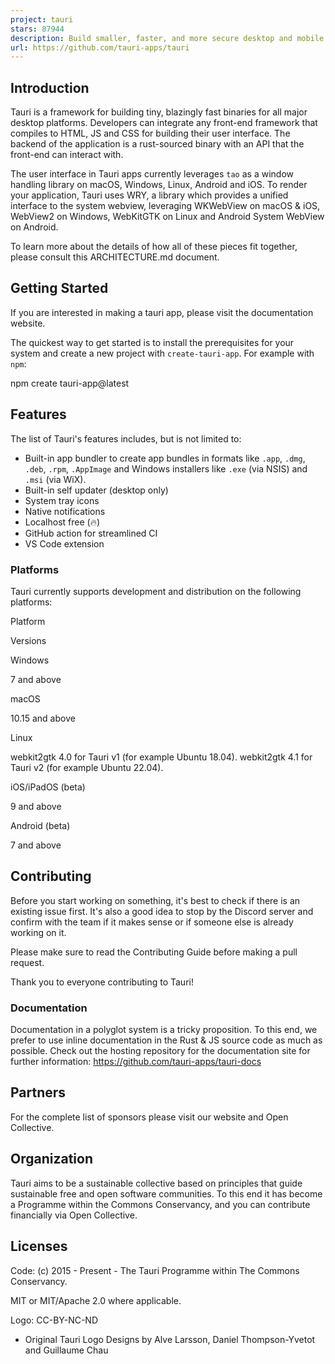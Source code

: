 ```yaml
---
project: tauri
stars: 87944
description: Build smaller, faster, and more secure desktop and mobile applications with a web frontend.
url: https://github.com/tauri-apps/tauri
---
```


Introduction
------------

Tauri is a framework for building tiny, blazingly fast binaries for all major desktop platforms. Developers can integrate any front-end framework that compiles to HTML, JS and CSS for building their user interface. The backend of the application is a rust-sourced binary with an API that the front-end can interact with.

The user interface in Tauri apps currently leverages `tao` as a window handling library on macOS, Windows, Linux, Android and iOS. To render your application, Tauri uses WRY, a library which provides a unified interface to the system webview, leveraging WKWebView on macOS & iOS, WebView2 on Windows, WebKitGTK on Linux and Android System WebView on Android.

To learn more about the details of how all of these pieces fit together, please consult this ARCHITECTURE.md document.

Getting Started
---------------

If you are interested in making a tauri app, please visit the documentation website.

The quickest way to get started is to install the prerequisites for your system and create a new project with `create-tauri-app`. For example with `npm`:

npm create tauri-app@latest

Features
--------

The list of Tauri's features includes, but is not limited to:

-   Built-in app bundler to create app bundles in formats like `.app`, `.dmg`, `.deb`, `.rpm`, `.AppImage` and Windows installers like `.exe` (via NSIS) and `.msi` (via WiX).
-   Built-in self updater (desktop only)
-   System tray icons
-   Native notifications
-   Localhost free (🔥)
-   GitHub action for streamlined CI
-   VS Code extension

### Platforms

Tauri currently supports development and distribution on the following platforms:

Platform

Versions

Windows

7 and above

macOS

10.15 and above

Linux

webkit2gtk 4.0 for Tauri v1 (for example Ubuntu 18.04). webkit2gtk 4.1 for Tauri v2 (for example Ubuntu 22.04).

iOS/iPadOS (beta)

9 and above

Android (beta)

7 and above

Contributing
------------

Before you start working on something, it's best to check if there is an existing issue first. It's also a good idea to stop by the Discord server and confirm with the team if it makes sense or if someone else is already working on it.

Please make sure to read the Contributing Guide before making a pull request.

Thank you to everyone contributing to Tauri!

### Documentation

Documentation in a polyglot system is a tricky proposition. To this end, we prefer to use inline documentation in the Rust & JS source code as much as possible. Check out the hosting repository for the documentation site for further information: https://github.com/tauri-apps/tauri-docs

Partners
--------

For the complete list of sponsors please visit our website and Open Collective.

Organization
------------

Tauri aims to be a sustainable collective based on principles that guide sustainable free and open software communities. To this end it has become a Programme within the Commons Conservancy, and you can contribute financially via Open Collective.

Licenses
--------

Code: (c) 2015 - Present - The Tauri Programme within The Commons Conservancy.

MIT or MIT/Apache 2.0 where applicable.

Logo: CC-BY-NC-ND

-   Original Tauri Logo Designs by Alve Larsson, Daniel Thompson-Yvetot and Guillaume Chau
